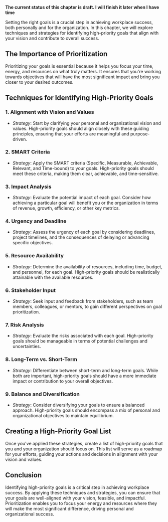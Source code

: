 **The current status of this chapter is draft. I will finish it later when I have time**

Setting the right goals is a crucial step in achieving workplace success, both personally and for the organization. In this chapter, we will explore techniques and strategies for identifying high-priority goals that align with your vision and contribute to overall success.

The Importance of Prioritization
--------------------------------

Prioritizing your goals is essential because it helps you focus your time, energy, and resources on what truly matters. It ensures that you're working towards objectives that will have the most significant impact and bring you closer to your desired outcomes.

Techniques for Identifying High-Priority Goals
----------------------------------------------

### 1. **Alignment with Vision and Values**

* *Strategy*: Start by clarifying your personal and organizational vision and values. High-priority goals should align closely with these guiding principles, ensuring that your efforts are meaningful and purpose-driven.

### 2. **SMART Criteria**

* *Strategy*: Apply the SMART criteria (Specific, Measurable, Achievable, Relevant, and Time-bound) to your goals. High-priority goals should meet these criteria, making them clear, achievable, and time-sensitive.

### 3. **Impact Analysis**

* *Strategy*: Evaluate the potential impact of each goal. Consider how achieving a particular goal will benefit you or the organization in terms of revenue, growth, efficiency, or other key metrics.

### 4. **Urgency and Deadline**

* *Strategy*: Assess the urgency of each goal by considering deadlines, project timelines, and the consequences of delaying or advancing specific objectives.

### 5. **Resource Availability**

* *Strategy*: Determine the availability of resources, including time, budget, and personnel, for each goal. High-priority goals should be realistically attainable with the available resources.

### 6. **Stakeholder Input**

* *Strategy*: Seek input and feedback from stakeholders, such as team members, colleagues, or mentors, to gain different perspectives on goal prioritization.

### 7. **Risk Analysis**

* *Strategy*: Evaluate the risks associated with each goal. High-priority goals should be manageable in terms of potential challenges and uncertainties.

### 8. **Long-Term vs. Short-Term**

* *Strategy*: Differentiate between short-term and long-term goals. While both are important, high-priority goals should have a more immediate impact or contribution to your overall objectives.

### 9. **Balance and Diversification**

* *Strategy*: Consider diversifying your goals to ensure a balanced approach. High-priority goals should encompass a mix of personal and organizational objectives to maintain equilibrium.

Creating a High-Priority Goal List
----------------------------------

Once you've applied these strategies, create a list of high-priority goals that you and your organization should focus on. This list will serve as a roadmap for your efforts, guiding your actions and decisions in alignment with your vision and values.

Conclusion
----------

Identifying high-priority goals is a critical step in achieving workplace success. By applying these techniques and strategies, you can ensure that your goals are well-aligned with your vision, feasible, and impactful. Prioritization enables you to focus your energy and resources where they will make the most significant difference, driving personal and organizational success.
